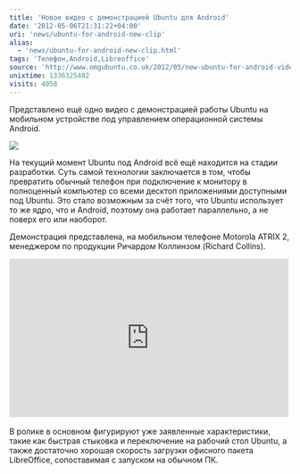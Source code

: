 ```yaml
---
title: 'Новое видео с демонстрацией Ubuntu для Android'
date: '2012-05-06T21:31:22+04:00'
uri: 'news/ubuntu-for-android-new-clip'
alias: 
  - 'news/ubuntu-for-android-new-clip.html'
tags: 'Телефон,Android,Libreoffice'
source: 'http://www.omgubuntu.co.uk/2012/05/new-ubuntu-for-android-video-demo-appears-online/'
unixtime: 1336325482
visits: 4058
---
```

Представлено ещё одно видео с демонстрацией работы Ubuntu на мобильном устройстве под управлением операционной системы Android.

[![](img/2012/05/06/21-00/android-hero-6917946083-o.jpg)](img/2012/05/06/21-00/android-hero-6917946083-o.jpg)

На текущий момент Ubuntu под Android всё ещё находится на стадии разработки. Суть самой технологии заключается в том, чтобы превратить обычный телефон при подключение к монитору в полноценный компьютер со всеми десктоп приложениями доступными под Ubuntu. Это стало возможным за счёт того, что Ubuntu использует то же ядро, что и Android, поэтому она работает параллельно, а не поверх его или наоборот.

Демонстрация представлена, на мобильном телефоне Motorola ATRIX 2, менеджером по продукции Ричардом Коллинзом (Richard Collins).

<iframe width="500" height="284" src="http://www.youtube.com/embed/wzc0uMXGFBY" frameborder="0" allowfullscreen=""></iframe> 

В ролике в основном фигурируют уже заявленные характеристики, такие как быстрая стыковка и переключение на рабочий стол Ubuntu, а также достаточно хорошая скорость загрузки офисного пакета LibreOffice, сопоставимая с запуском на обычном ПК.
